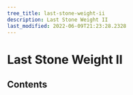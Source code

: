 ```yaml
---
tree_title: last-stone-weight-ii
description: Last Stone Weight II
last_modified: 2022-06-09T21:23:28.2328
---
```


# Last Stone Weight II

## Contents
